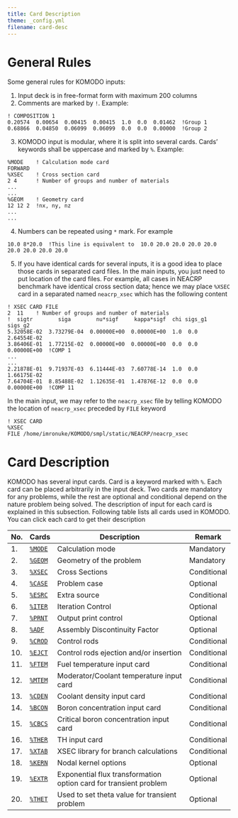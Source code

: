 ```yaml
---
title: Card Description
theme: _config.yml
filename: card-desc
---
```


# General Rules

Some general rules for KOMODO inputs:
1.  Input deck is in free-format form with maximum 200 columns
2.	Comments are marked by `!`. Example:
```
! COMPOSITION 1
0.20574  0.00654  0.00415  0.00415  1.0  0.0  0.01462  !Group 1
0.68866  0.04850  0.06099  0.06099  0.0  0.0  0.00000  !Group 2
```

3.	KOMODO input is modular, where it is split into several cards. Cards’ keywords shall be uppercase and marked by `%`. Example:
```
%MODE    ! Calculation mode card
FORWARD
%XSEC    ! Cross section card                                                                                                                                  
2 4      ! Number of groups and number of materials
...
...
%GEOM    ! Geometry card
12 12 2  !nx, ny, nz
...
...
```

4.	Numbers can be repeated using `*` mark. For example
```
10.0 8*20.0  !This line is equivalent to  10.0 20.0 20.0 20.0 20.0 20.0 20.0 20.0 20.0
```

5. If you have identical cards for several inputs, it is a good idea to place those cards in separated card files. In the main inputs, you just need to put location of the card files. For example, all cases in NEACRP benchmark have identical cross section data; hence we may place `%XSEC` card in a separated named `neacrp_xsec` which has the following content
```
! XSEC CARD FILE
2  11    ! Number of groups and number of materials
!  sigtr        siga        nu*sigf     kappa*sigf  chi sigs_g1 sigs_g2
5.32058E-02  3.73279E-04  0.00000E+00  0.00000E+00  1.0  0.0  2.64554E-02
3.86406E-01  1.77215E-02  0.00000E+00  0.00000E+00  0.0  0.0  0.00000E+00  !COMP 1
...
...
2.21878E-01  9.71937E-03  6.11444E-03  7.60778E-14  1.0  0.0  1.66175E-02
7.64704E-01  8.85488E-02  1.12635E-01  1.47876E-12  0.0  0.0  0.00000E+00  !COMP 11
```

In the main input, we may refer to the `neacrp_xsec` file by telling KOMODO the location of `neacrp_xsec` preceded by `FILE` keyword
```
! XSEC CARD
%XSEC
FILE /home/imronuke/KOMODO/smpl/static/NEACRP/neacrp_xsec
```


# Card Description

KOMODO has several input cards. Card is a keyword marked with `%`. Each card can be placed arbitrarily in the input deck. Two cards are mandatory for any problems, while the rest are optional and conditional depend on the nature problem being solved. The description of input for each card is explained in this subsection. Following table lists all cards used in KOMODO. You can click each card to get their description


| **No.** | **Cards** | **Description** | **Remark** |
| --- | --- | --- | --- |
| 1. | [`%MODE`](https://imronuke.github.io/KOMODO/mode) | Calculation mode | Mandatory |
| 2. | [`%GEOM`](https://imronuke.github.io/KOMODO/geom) | Geometry of the problem | Mandatory |
| 3. | [`%XSEC`](https://imronuke.github.io/KOMODO/xsec) | Cross Sections | Conditional |
| 4. | [`%CASE`](https://imronuke.github.io/KOMODO/case) | Problem case | Optional |
| 5. | [`%ESRC`](https://imronuke.github.io/KOMODO/esrc) | Extra source | Conditional |
| 6. | [`%ITER`](https://imronuke.github.io/KOMODO/iter) | Iteration Control | Optional |
| 7. | [`%PRNT`](https://imronuke.github.io/KOMODO/prnt) | Output print control | Optional |
| 8. | [`%ADF`](https://imronuke.github.io/KOMODO/adf) | Assembly Discontinuity Factor | Optional |
| 9. | [`%CROD`](https://imronuke.github.io/KOMODO/crod) | Control rods | Conditional |
| 10. | [`%EJCT`](https://imronuke.github.io/KOMODO/ejct) | Control rods ejection and/or insertion | Conditional |
| 11. | [`%FTEM`](https://imronuke.github.io/KOMODO/ftem) | Fuel temperature input card | Conditional |
| 12. | [`%MTEM`](https://imronuke.github.io/KOMODO/mtem) | Moderator/Coolant temperature input card | Conditional |
| 13. | [`%CDEN`](https://imronuke.github.io/KOMODO/cden) | Coolant density input card | Conditional |
| 14. | [`%BCON`](https://imronuke.github.io/KOMODO/bcon) | Boron concentration input card | Conditional |
| 15. | [`%CBCS`](https://imronuke.github.io/KOMODO/cbcs) | Critical boron concentration input card | Conditional |
| 16. | [`%THER`](https://imronuke.github.io/KOMODO/ther) | TH input card | Conditional |
| 17. | [`%XTAB`](https://imronuke.github.io/KOMODO/xtab) | XSEC library for branch calculations | Conditional |
| 18. | [`%KERN`](https://imronuke.github.io/KOMODO/kern) | Nodal kernel options | Optional |
| 19. | [`%EXTR`](https://imronuke.github.io/KOMODO/extr) | Exponential flux transformation option card for transient problem | Optional |
| 20. | [`%THET`](https://imronuke.github.io/KOMODO/thet) | Used to set theta value for transient problem | Optional |
